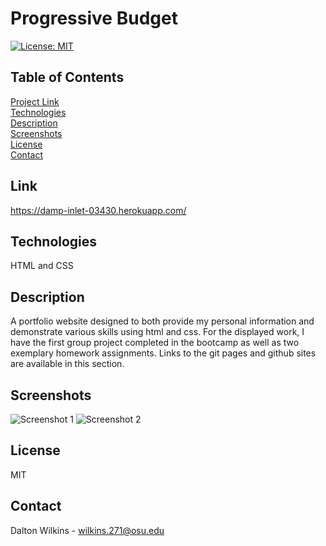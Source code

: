 # Progressive Budget

[![License: MIT](https://img.shields.io/badge/License-MIT-blue.svg)](https://opensource.org/licenses/MIT)

## Table of Contents
[Project Link](#Link)  
[Technologies](#Technologies)  
[Description](#Description)  
[Screenshots](#Screenshots)  
[License](#License)  
[Contact](#Contact)

## Link
https://damp-inlet-03430.herokuapp.com/

## Technologies
HTML and CSS

## Description
A portfolio website designed to both provide my personal information and demonstrate various skills using html and css. For the displayed work, I have the first group project completed in the bootcamp as well as two exemplary homework assignments. Links to the git pages and github sites are available in this section.

## Screenshots
![Screenshot 1](assets/images/screenshot1.png)
![Screenshot 2](assets/images/screenshot2.png)

## License
MIT

## Contact
Dalton Wilkins - wilkins.271@osu.edu
